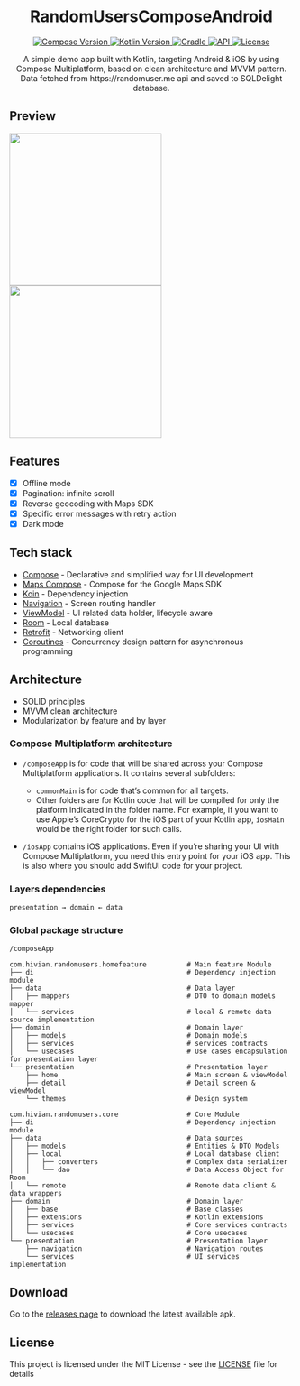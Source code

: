 <h1 align="center">RandomUsersComposeAndroid</h1>

<p align="center">
  <a href="https://developer.android.com/jetpack/compose">
    <img src="https://img.shields.io/badge/compose-1.6.8-brightgreen" alt="Compose Version">
  </a>
  <a href="https://kotlinlang.org/docs/whatsnew18.html">
    <img src="https://img.shields.io/badge/kotlin-2.0.0-blue" alt="Kotlin Version">
  </a>
  <a href="https://docs.gradle.org/8.0.2/release-notes.html">
    <img src="https://img.shields.io/badge/gradle-8.4.1-blue" alt="Gradle">
  </a>
  <a href="https://android-arsenal.com/api?level=27">
    <img src="https://img.shields.io/badge/API-27%2B-blue" alt="API">
  </a>
  <a href="https://github.com/hivian/Android-Compose-MVVM/blob/master/LICENSE">
    <img src="https://img.shields.io/badge/License-MIT-green" alt="License">
  </a>
</p>

<p align="center">
  A simple demo app built with Kotlin, targeting Android & iOS by using Compose Multiplatform, based on clean architecture and MVVM pattern. <br/>
  Data fetched from https://randomuser.me api and saved to SQLDelight database.
</p>

## Preview
<p>
  <img src="preview1.gif" width="270"/>
  <img src="preview2.gif" width="270"/>
</p>

## Features

- [x] Offline mode
- [x] Pagination: infinite scroll
- [x] Reverse geocoding with Maps SDK
- [x] Specific error messages with retry action
- [x] Dark mode

## Tech stack

* [Compose](https://developer.android.com/jetpack/compose) - Declarative and simplified way for UI development
* [Maps Compose](https://developers.google.com/maps/documentation/android-sdk/maps-compose) - Compose for the Google Maps SDK
* [Koin](https://insert-koin.io/docs/quickstart/android/) - Dependency injection
* [Navigation](https://developer.android.com/topic/libraries/architecture/navigation) - Screen routing handler
* [ViewModel](https://developer.android.com/topic/libraries/architecture/viewmodel) - UI related data holder, lifecycle aware
* [Room](https://developer.android.com/topic/libraries/architecture/room) - Local database
* [Retrofit](https://square.github.io/retrofit/) - Networking client
* [Coroutines](https://developer.android.com/topic/libraries/architecture/coroutines) - Concurrency design pattern for asynchronous programming

## Architecture

* SOLID principles
* MVVM clean architecture
* Modularization by feature and by layer

### Compose Multiplatform architecture

* `/composeApp` is for code that will be shared across your Compose Multiplatform applications.
  It contains several subfolders:
  - `commonMain` is for code that’s common for all targets.
  - Other folders are for Kotlin code that will be compiled for only the platform indicated in the folder name.
    For example, if you want to use Apple’s CoreCrypto for the iOS part of your Kotlin app,
    `iosMain` would be the right folder for such calls.

* `/iosApp` contains iOS applications. Even if you’re sharing your UI with Compose Multiplatform, 
  you need this entry point for your iOS app. This is also where you should add SwiftUI code for your project.

### Layers dependencies
```
presentation → domain ← data
```
  
### Global package structure

`/composeApp`
```                                               
com.hivian.randomusers.homefeature          # Main feature Module
├── di                                      # Dependency injection module
├── data                                    # Data layer
│   ├── mappers                             # DTO to domain models mapper
│   └── services                            # local & remote data source implementation
├── domain                                  # Domain layer
│   ├── models                              # Domain models
│   ├── services                            # services contracts
│   └── usecases                            # Use cases encapsulation for presentation layer
└── presentation                            # Presentation layer
    ├── home                                # Main screen & viewModel
    ├── detail                              # Detail screen & viewModel
    └── themes                              # Design system

com.hivian.randomusers.core                 # Core Module
├── di                                      # Dependency injection module
├── data                                    # Data sources
│   ├── models                              # Entities & DTO Models
│   ├── local                               # Local database client
│   │   ├── converters                      # Complex data serializer
│   │   └── dao                             # Data Access Object for Room
│   └── remote                              # Remote data client & data wrappers
├── domain                                  # Domain layer
│   ├── base                                # Base classes
│   ├── extensions                          # Kotlin extensions
│   ├── services                            # Core services contracts
│   └── usecases                            # Core usecases
└── presentation                            # Presentation layer
    ├── navigation                          # Navigation routes
    └── services                            # UI services implementation
```


## Download

Go to the [releases page](https://github.com/hivian/Android-Compose-MVVM/releases) to download the latest available apk.

## License

This project is licensed under the MIT License - see the [LICENSE](LICENSE) file for details
